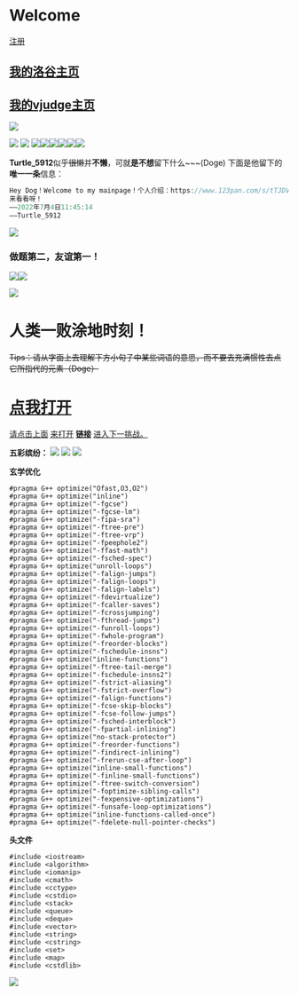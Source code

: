 # Welcome
  [注册](turtle5912.github.io/register)


## [我的洛谷主页](luogu.com.cn/user/591560)

## [我的vjudge主页](https://vjudge.net/user/Turtle_5912)





![](https://media.giphy.com/media/bfUhFIsqUsrMF2HDuu/giphy.gif)



![](https://i.loli.net/2018/10/29/5bd644bb4f0ba.gif)                    ![](https://i.loli.net/2018/10/29/5bd644bb4f0ba.gif)
![](https://i.loli.net/2018/10/29/5bd644bb4f0ba.gif)![](https://i.loli.net/2018/10/29/5bd644bb4f0ba.gif)![](https://i.loli.net/2018/10/29/5bd644bb4f0ba.gif)![](https://i.loli.net/2018/10/29/5bd644bb4f0ba.gif)![](https://i.loli.net/2018/10/29/5bd644bb4f0ba.gif)![](https://i.loli.net/2018/10/29/5bd644bb4f0ba.gif)

**Turtle_5912**似乎~~很懒~~并**不懒**，可就**是不想**留下什么~~~(Doge)
下面是他留下的**唯一一条**信息：

```cpp
Hey Dog！Welcome to my mainpage！个人介绍：https://www.123pan.com/s/tTJDVv-kHOcv
来看看呀！
——2022年7月4日11:45:14
——Turtle_5912
```

![](https://media.giphy.com/media/g3Rj7h8b6JwvFZICAO/giphy.gif)

### 做题第二，友谊第一！
![](https://s1.ax1x.com/2018/08/30/PjSOnH.gif)![](https://s2.ax1x.com/2019/08/11/evQTpt.gif)

![](https://cdn.luogu.com.cn/upload/pic/15139.png)

# 人类一败涂地时刻！
~~Tips：请从字面上去理解下方小句子中某些词语的意思，而不要去充满惯性去点它所指代的元素（Doge）~~
# [点我打开](https://www.ni_bei_pian_le.sb)
[请点击](https://www.ni_bei_pian_le.sb/hahah)[上面](https://www.userinyerface.com)
[来打开](https://www.ni_bei_pian_le.sb/hahah)
[**链接**](https://www.ni_bei_pian_le.sb/hahah) [进入下一挑战。](https://www.ni_bei_pian_le.sb/hahah)

**五彩缤纷：**
![](https://cdn.luogu.com.cn/upload/image_hosting/ztuudqdn.png)
![](https://cdn.luogu.com.cn/upload/image_hosting/91rx1pw7.png)
![](https://s1.ax1x.com/2020/04/23/JwbAOA.gif)

**玄学优化**
```
#pragma G++ optimize("Ofast,O3,O2")
#pragma G++ optimize("inline")
#pragma G++ optimize("-fgcse")
#pragma G++ optimize("-fgcse-lm")
#pragma G++ optimize("-fipa-sra")
#pragma G++ optimize("-ftree-pre")
#pragma G++ optimize("-ftree-vrp")
#pragma G++ optimize("-fpeephole2")
#pragma G++ optimize("-ffast-math")
#pragma G++ optimize("-fsched-spec")
#pragma G++ optimize("unroll-loops")
#pragma G++ optimize("-falign-jumps")
#pragma G++ optimize("-falign-loops")
#pragma G++ optimize("-falign-labels")
#pragma G++ optimize("-fdevirtualize")
#pragma G++ optimize("-fcaller-saves")
#pragma G++ optimize("-fcrossjumping")
#pragma G++ optimize("-fthread-jumps")
#pragma G++ optimize("-funroll-loops")
#pragma G++ optimize("-fwhole-program")
#pragma G++ optimize("-freorder-blocks")
#pragma G++ optimize("-fschedule-insns")
#pragma G++ optimize("inline-functions")
#pragma G++ optimize("-ftree-tail-merge")
#pragma G++ optimize("-fschedule-insns2")
#pragma G++ optimize("-fstrict-aliasing")
#pragma G++ optimize("-fstrict-overflow")
#pragma G++ optimize("-falign-functions")
#pragma G++ optimize("-fcse-skip-blocks")
#pragma G++ optimize("-fcse-follow-jumps")
#pragma G++ optimize("-fsched-interblock")
#pragma G++ optimize("-fpartial-inlining")
#pragma G++ optimize("no-stack-protector")
#pragma G++ optimize("-freorder-functions")
#pragma G++ optimize("-findirect-inlining")
#pragma G++ optimize("-frerun-cse-after-loop")
#pragma G++ optimize("inline-small-functions")
#pragma G++ optimize("-finline-small-functions")
#pragma G++ optimize("-ftree-switch-conversion")
#pragma G++ optimize("-foptimize-sibling-calls")
#pragma G++ optimize("-fexpensive-optimizations")
#pragma G++ optimize("-funsafe-loop-optimizations")
#pragma G++ optimize("inline-functions-called-once")
#pragma G++ optimize("-fdelete-null-pointer-checks")
```

**头文件**
```
#include <iostream>
#include <algorithm>
#include <iomanip>
#include <cmath>
#include <cctype>
#include <cstdio>
#include <stack>
#include <queue>
#include <deque>
#include <vector>
#include <string>
#include <cstring>
#include <set>
#include <map>
#include <cstdlib>
```
![](https://s1.ax1x.com/2018/04/03/CpivNj.gif)
